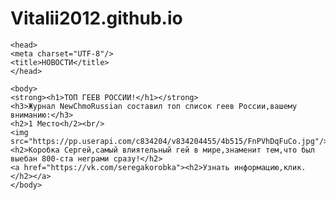 # Vitalii2012.github.io
<!DOCTYPE html>
<html>
	
	<head>
	<meta charset="UTF-8"/>
	<title>НОВОСТИ</title>
	</head>
	
	<body>
	<strong><h1>ТОП ГЕЕВ РОССИИ!</h1></strong>
	<h3>Журнал NewChmoRussian составил топ список геев России,вашему вниманию:</h3>
	<h2>1 Место<h/2><br/>
	<img src="https://pp.userapi.com/c834204/v834204455/4b515/FnPVhDqFuCo.jpg"/>
	<h2>Коробка Сергей,самый влиятельный гей в мире,знаменит тем,что был выебан 800-ста неграми сразу!</h2>
	<a href="https://vk.com/seregakorobka"><h2>Узнать информацию,клик.</h2></a>
	</body>
	
</html>
